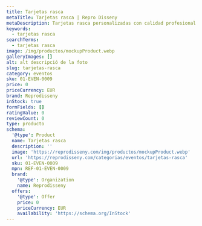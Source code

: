 ```yaml
---
title: Tarjetas rasca
metaTitle: Tarjetas rasca | Repro Disseny
metaDescription: Tarjetas rasca personalizadas con calidad profesional en Cataluña.
keywords:
  - tarjetas rasca
searchTerms:
  - tarjetas rasca
image: /img/productos/mockupProduct.webp
galleryImages: []
alt: alt descripció de la foto
slug: tarjetas-rasca
category: eventos
sku: 01-EVEN-0009
price: 0
priceCurrency: EUR
brand: Reprodisseny
inStock: true
formFields: []
ratingValue: 0
reviewCount: 0
type: producto
schema:
  '@type': Product
  name: Tarjetas rasca
  description: ''
  image: 'https://reprodisseny.com/img/productos/mockupProduct.webp'
  url: 'https://reprodisseny.com/categorias/eventos/tarjetas-rasca'
  sku: 01-EVEN-0009
  mpn: REF-01-EVEN-0009
  brand:
    '@type': Organization
    name: Reprodisseny
  offers:
    '@type': Offer
    price: 0
    priceCurrency: EUR
    availability: 'https://schema.org/InStock'
---
```


